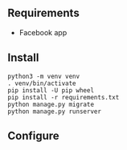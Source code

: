 ## Requirements

* Facebook app

## Install
    python3 -m venv venv
    . venv/bin/activate
    pip install -U pip wheel
    pip install -r requirements.txt
    python manage.py migrate
    python manage.py runserver
    
## Configure
    